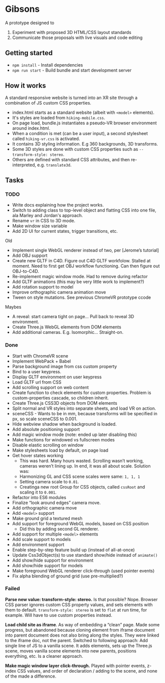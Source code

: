 # Gibsons

A prototype designed to 

1) Experiment with proposed 3D HTML/CSS layout standards
2) Communicate those proposals with live visuals and code editing

## Getting started

* `npm install` - Install dependencies
* `npm run start` - Build bundle and start development server

## How it works

A standard responsive website is turned into an XR site through a combination of JS custom CSS properties.

* index.html starts as a standard website (albeit with `<model>` elements).
* It's styles are loaded from `hiking-mobile.css`.
* On page load, bundle.js instantiates a pseudo-VR browser environment around index.html.
* When a condition is met (can be a user input), a second stylesheet called `hiking-vr.css` is activated.
* It contains 3D styling information. E.g 360 backgrounds, 3D transforms.
* Some 3D styles are done with custom CSS properties such as `--transform-style: stereo`.
* Others are defined with standard CSS attributes, and then re-interpreted, e.g. `translate3d`.

## Tasks

### TODO

- Write docs explaining how the project works.
- Switch to adding class to top-level object and flatting CSS into one file, ala Marley and Jordan's approach.
- Rename `vr` in CSS to 3D mode.
- Make window size variable
- Add 2D UI for current states, trigger transitions, etc.

Old

- Implement single WebGL renderer instead of two, per [Jerome’s tutorial]
- Add OBJ support
- Create new GLTF in C4D. Figure out C4D GLTF workfolow. Stalled at moment. Need to first get OBJ workflow functioning. Can then figure out OBJ-to-C4D.
- Re-implement magic window mode. Had to remove during refactor
- Add GLTF animations (this may be very little work to implement?)
- Add rotation support to model
- Improve orthographic camera animation move
- Tween on style mutations. See previous ChromeVR prototype ccode 

Maybes

- A reveal: start camera tight on page… Pull back to reveal 3D environment.
- Create Three.js WebGL elements from DOM elements
- Add additional cameras. E.g. Isomorphic… Straight-on.


### Done

- Start with ChromeVR scene 
- Implement WebPack + Babel
- Parse background image from css custom property
- Bind to a user keypress.
- Display GLTF environment on user keypress
- Load GLTF url from CSS
- Add scrolling support on web content
- Create function to check elements for custom properties. Problem is custom-properties cascade, so children inherit.
- Create Three.js CSS3D objects from DOM elements
- Split normal and VR styles into separate sheets, and load VR on action.
- sceneCSS - Wants to be in mm, because transforms will be specified in px, so scale sceneCSS to 0.001.
- Hide webview shadow when background is loaded.
- Add absolute positioning support
- Add magic window mode (note: ended up later disabling this)
- Make functions for windowed vs fullscreen modes
- Disable elastic scrolling on window
- Make stylesheets load by default, on page load
- Get hover states working
  - This was hard. Many hours wasted. Scrolling wasn’t working, cameras weren’t lining up. In end, it was all about scale. Solution was: 
  - Harmonizing GL and CSS scene scales were same: `1, 1, 1`
  - Setting camera scale to `0.01`. 
  - Creatinga new root Group for CSS objects, called `cssRoot` and scaling it to `0.001`.
- Refactor into ES6 modules
- Finalize “look around edges” camera move.
- Add orthographic camera move
- Add `<model>` support
- Make ground grid a textured mesh
- Add support for foreground WebGL models, based on CSS position
  - Did this by adding second GL renderer.
- Add support for multiple `<model>` elements
- Add scale support to models
- Add environment support
- Enable step-by-step feature build up (instead of all-at-once)
- Update Css3dObject(s) to use standard show/hide instead of `animate()`
- Add show/hide support for environment
- Add show/hide support for models
- Make foreground WebGL renderer click-through (used pointer events)
- Fix alpha blending of ground grid (use pre-multiplied?)

### Failed

**Parse new value: transform-style: stereo.** Is that possible? Nope. Browser CSS parser ignores custom CSS property values, and sets elements with them to default. `transform-style: stereo` is set to `flat` at run time, for example. Will have to use custom properties instead. 

**Load child site as iframe**. As way of embedding a “clean” page. Made some progress, but abandoned because cloning element from iframe document into parent document does not also bring along the styles. They were linked to the iframe doc, not the parent. Switched to following approach: Add single line of JS to a vanilla scene. It adds elements, sets up the Three.js scene, moves vanilla scene elements into new parents, positions everything, etc. Is a cleaner approach.

**Make magic window layer click-through.** Played with pointer events, z-index CSS values, and order of declaration / adding to the scene, and none of the made a difference. 


